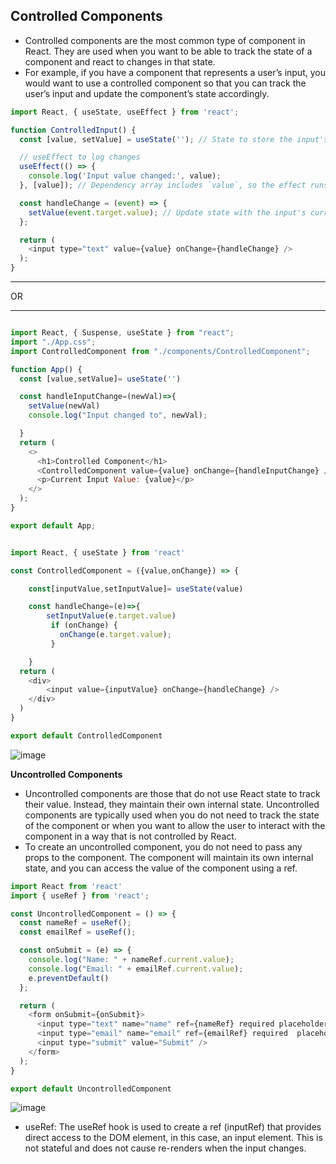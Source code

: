 ## Controlled Components

- Controlled components are the most common type of component in React. They are used when you want to be able to track the state of a component and react to changes in that state.
- For example, if you have a component that represents a user’s input, you would want to use a controlled component so that you can track the user’s input and update the component’s state accordingly.


```js
import React, { useState, useEffect } from 'react';

function ControlledInput() {
  const [value, setValue] = useState(''); // State to store the input's value

  // useEffect to log changes
  useEffect(() => {
    console.log('Input value changed:', value);
  }, [value]); // Dependency array includes `value`, so the effect runs when `value` changes

  const handleChange = (event) => {
    setValue(event.target.value); // Update state with the input's current value
  };

  return (
    <input type="text" value={value} onChange={handleChange} />
  );
}

```
__________________


OR

_________

```js

import React, { Suspense, useState } from "react";
import "./App.css";
import ControlledComponent from "./components/ControlledComponent";

function App() {
  const [value,setValue]= useState('')

  const handleInputChange=(newVal)=>{
    setValue(newVal)
    console.log("Input changed to", newVal);

  }
  return (
    <>
      <h1>Controlled Component</h1>
      <ControlledComponent value={value} onChange={handleInputChange} />
      <p>Current Input Value: {value}</p>
    </>
  );
}

export default App;


import React, { useState } from 'react'

const ControlledComponent = ({value,onChange}) => {

    const[inputValue,setInputValue]= useState(value)

    const handleChange=(e)=>{
        setInputValue(e.target.value)
         if (onChange) {
           onChange(e.target.value);
         }

    }
  return (
    <div>
        <input value={inputValue} onChange={handleChange} />
    </div>
  )
}

export default ControlledComponent

```

![image](https://github.com/venkatdas/Interview_prep/assets/43024084/533323b8-9873-4b34-af41-f6d71e32f5f6)





**Uncontrolled Components**

- Uncontrolled components are those that do not use React state to track their value. Instead, they maintain their own internal state. Uncontrolled components are typically used when you do not need to track the state of the component or when you want to allow the user to interact with the component in a way that is not controlled by React.
- To create an uncontrolled component, you do not need to pass any props to the component. The component will maintain its own internal state, and you can access the value of the component using a ref.


```js
import React from 'react'
import { useRef } from 'react';

const UncontrolledComponent = () => {
  const nameRef = useRef();
  const emailRef = useRef();

  const onSubmit = (e) => {
    console.log("Name: " + nameRef.current.value);
    console.log("Email: " + emailRef.current.value);
    e.preventDefault()
  };

  return (
    <form onSubmit={onSubmit}>
      <input type="text" name="name" ref={nameRef} required placeholder='Name' />
      <input type="email" name="email" ref={emailRef} required  placeholder='Email'/>
      <input type="submit" value="Submit" />
    </form>
  );
}

export default UncontrolledComponent
```

![image](https://github.com/venkatdas/Interview_prep/assets/43024084/4579b048-9094-43a6-9441-3631c5efb561)


- useRef: The useRef hook is used to create a ref (inputRef) that provides direct access to the DOM element, in this case, an input element. This is not stateful and does not cause re-renders when the input changes.
